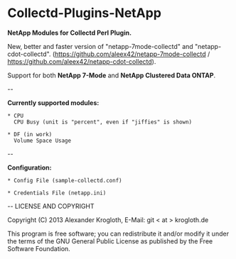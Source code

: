 Collectd-Plugins-NetApp
=======================

<b>NetApp Modules for Collectd Perl Plugin.</b>

New, better and faster version of "netapp-7mode-collectd" and "netapp-cdot-collectd".
(https://github.com/aleex42/netapp-7mode-collectd / https://github.com/aleex42/netapp-cdot-collectd).

Support for both <b>NetApp 7-Mode</b> and <b>NetApp Clustered Data ONTAP</b>.

-- 

<b>Currently supported modules:</b>

    * CPU
      CPU Busy (unit is "percent", even if "jiffies" is shown)
      
    * DF (in work)
      Volume Space Usage

--

<b>Configuration:</b>

    * Config File (sample-collectd.conf)

    * Credentials File (netapp.ini)

--
LICENSE AND COPYRIGHT

Copyright (C) 2013 Alexander Krogloth, E-Mail: git < at > krogloth.de

This program is free software; you can redistribute it and/or modify it
under the terms of the GNU General Public License as published
by the Free Software Foundation.
